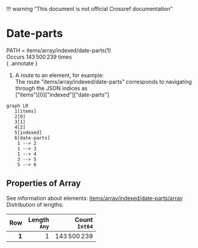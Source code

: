 !!! warning "This document is not official Crossref documentation"
# Date-parts
PATH = items/array/indexed/date-parts(1)  
Occurs 143 500 239 times  
{ .annotate }

1. A route to an element, for example:  
   The route "items/array/indexed/date-parts" corresponds to navigating through the JSON indices as  
   ["items"][0]["indexed"]["date-parts"]  

```mermaid
graph LR
   1[items]
   2[0]
   3[1]
   4[2]
   5[indexed]
   6[date-parts]
    1 --> 2
    1 --> 3
    1 --> 4
    3 --> 5
    5 --> 6
```


## Properties of Array
See information about elements: [items/array/indexed/date-parts/array](array/index.md)  
Distribution of lengths:  

| **Row** | **Length**<br>`Any` | **Count**<br>`Int64` |
|--------:|--------------------:|---------------------:|
| **1**   | 1                   | 143 500 239          |

